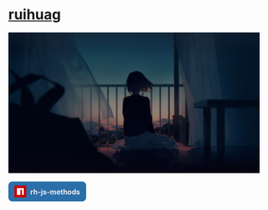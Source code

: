 # [ruihuag](https://guanruihua.github.io/#/)

![](/__assets__/001.jpg)

<!-- ![Metrics](https://metrics.lecoq.io/guanruihua?template=classic&isocalendar=1&languages=1&base=header%2C%20activity%2C%20community%2C%20repositories%2C%20metadata&base.indepth=false&base.hireable=false&base.skip=false&isocalendar=false&isocalendar.duration=half-year&languages=false&languages.limit=8&languages.threshold=0%25&languages.other=false&languages.colors=github&languages.sections=most-used&languages.indepth=false&languages.analysis.timeout=15&languages.categories=markup%2C%20programming&languages.recent.categories=markup%2C%20programming&languages.recent.load=300&languages.recent.days=14&config.timezone=Asia%2FShanghai) -->

<style>
 .npm-modules>a {
  display: inline-flex;
  align-items: center;
  cursor: pointer;
  text-decoration: none;
  font-weight: bold;
  color: #eee;
  background-color: rgb(43, 111, 170);
  padding: 8px 12px;
  border-radius: 8px;
 }
</style>
<div class="npm-modules"> <a href="https://www.npmjs.com/package/rh-js-methods"> <svg height="24" width="24" viewBox="0 0 700 700" fill="currentColor" aria-hidden="true" style="color: rgb(203, 0, 0); margin-right: 8px;"> <polygon fill="#cb0000" points="0,700 700,700 700,0 0,0"></polygon> <polygon fill="#ffffff" points="150,550 350,550 350,250 450,250 450,550 550,550 550,150 150,150 "></polygon> </svg><span>rh-js-methods</span> </a> </div>
